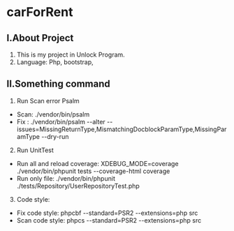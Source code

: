 # carForRent

## I.About Project 
1. This is my project in Unlock Program.
2. Language: Php, bootstrap,

## II.Something command 
1. Run Scan error Psalm
- Scan: ./vendor/bin/psalm
- Fix : ./vendor/bin/psalm --alter --issues=MissingReturnType,MismatchingDocblockParamType,MissingParamType --dry-run
2. Run UnitTest
- Run all and reload coverage: XDEBUG_MODE=coverage ./vendor/bin/phpunit tests --coverage-html coverage
- Run only file:  ./vendor/bin/phpunit ./tests/Repository/UserRepositoryTest.php
3. Code style: 
- Fix code style: phpcbf --standard=PSR2 --extensions=php src
- Scan code style: phpcs --standard=PSR2 --extensions=php src
